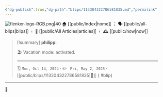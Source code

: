 ```yaml
---
{"dg-publish":true,"dg-path":"blips/113304322786581835.md","permalink":"/blips/113304322786581835/","title":"philipp on mastodon @ 2024-10-14"}
---
```



<div class="transclusion internal-embed is-loaded"><div class="markdown-embed">




![flenker-logo-RGB.png|40](/img/user/attachments/flenker-logo-RGB.png)
🏠 [[public/Index\|home]]  ⋮ 🗣️ [[public/all-blips\|blips]] ⋮  📝 [[public/All Articles\|articles]]  ⋮ 🕰️ [[public/now\|now]]


</div></div>


> [!summary] **philipp**:
>
> 🏖️ Vacation mode: activated.
> - - -
>
> 🗓️ <code>Mon, Oct 14, 2024</code>  · ✏️ <code> Fri, May 2, 2025</code>  · [[public/blips/113304322786581835\|🔗]]
{ #blip}


- - -

 👾
